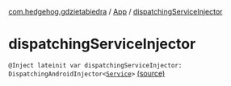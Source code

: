 [com.hedgehog.gdzietabiedra](../index.md) / [App](index.md) / [dispatchingServiceInjector](./dispatching-service-injector.md)

# dispatchingServiceInjector

`@Inject lateinit var dispatchingServiceInjector: DispatchingAndroidInjector<`[`Service`](https://developer.android.com/reference/android/app/Service.html)`>` [(source)](https://github.com/asvid/GdzieTaBiedra/tree/master/app/src/main/java/com/hedgehog/gdzietabiedra/App.kt#L29)